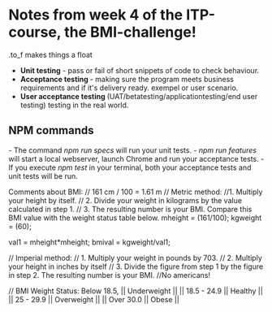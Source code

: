 <h1>Notes from week 4 of the ITP-course, the BMI-challenge!</h1>
.to_f makes things a float


- <b>Unit testing</b> - pass or fail of short snippets of code to check behaviour.
- <b> Acceptance testing </b>- making sure the program meets business requirements and if it's delivery ready. exempel or user scenario. 
- <b>User acceptance testing </b>(UAT/betatesting/applicationtesting/end user testing) testing in the real world.

<h2> NPM commands </h2>
- The command <i>npm run specs </i> will run your unit tests.
- <i> npm run features </i> will start a local webserver, launch Chrome and run your acceptance tests.
- If you execute <i> npm test </i> in your terminal, both your acceptance tests and unit tests will be run.

Comments about BMI: 
// 161 cm / 100 = 1.61 m
// Metric method:
//1. Multiply your height by itself.
// 2. Divide your weight in kilograms by the value calculated in step 1.
// 3. The resulting number is your BMI. Compare this BMI value with the weight status table below.
mheight = (161/100);
kgweight = (60);

val1 = mheight*mheight;
bmival = kgweight/val1;


// Imperial method:
// 1. Multiply your weight in pounds by 703.
// 2. Multiply your height in inches by itself
// 3. Divide the figure from step 1 by the figure in step 2. The resulting number is your BMI.
//No americans!

// BMI Weight Status: Below 18.5, || Underweight || || 18.5 - 24.9 || Healthy || || 25 - 29.9 || Overweight || || Over 30.0 || Obese ||
